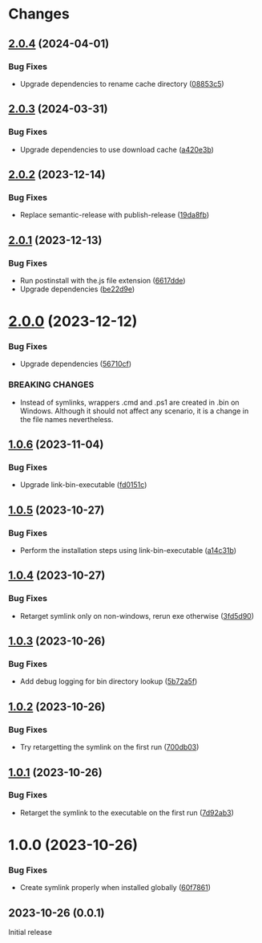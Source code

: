 # Changes

## [2.0.4](https://github.com/prantlf/node-newchanges/compare/v2.0.3...v2.0.4) (2024-04-01)

### Bug Fixes

* Upgrade dependencies to rename cache directory ([08853c5](https://github.com/prantlf/node-newchanges/commit/08853c5bf406158f9115df4e4e32bc328223f88e))

## [2.0.3](https://github.com/prantlf/node-newchanges/compare/v2.0.2...v2.0.3) (2024-03-31)

### Bug Fixes

* Upgrade dependencies to use download cache ([a420e3b](https://github.com/prantlf/node-newchanges/commit/a420e3bcc5cae54372ac524d9edcda0b8d0328cd))

## [2.0.2](https://github.com/prantlf/node-newchanges/compare/v2.0.1...v2.0.2) (2023-12-14)

### Bug Fixes

* Replace semantic-release with publish-release ([19da8fb](https://github.com/prantlf/node-newchanges/commit/19da8fbf6a175d63ea3dfb67a28bc34e5a8da0bf))

## [2.0.1](https://github.com/prantlf/node-newchanges/compare/v2.0.0...v2.0.1) (2023-12-13)

### Bug Fixes

* Run postinstall with the.js file extension ([6617dde](https://github.com/prantlf/node-newchanges/commit/6617dde856e1cb512c1107b25d93224efd9994fd))
* Upgrade dependencies ([be22d9e](https://github.com/prantlf/node-newchanges/commit/be22d9eb10349d08a7e22cc6572d826c1404aec6))

# [2.0.0](https://github.com/prantlf/node-newchanges/compare/v1.0.6...v2.0.0) (2023-12-12)

### Bug Fixes

* Upgrade dependencies ([56710cf](https://github.com/prantlf/node-newchanges/commit/56710cf1fecb0b8bd4b02be898673f02796d8ad5))

### BREAKING CHANGES

* Instead of symlinks, wrappers .cmd and .ps1
are created in .bin on Windows. Although it should not affect
any scenario, it is a change in the file names nevertheless.

## [1.0.6](https://github.com/prantlf/node-newchanges/compare/v1.0.5...v1.0.6) (2023-11-04)

### Bug Fixes

* Upgrade link-bin-executable ([fd0151c](https://github.com/prantlf/node-newchanges/commit/fd0151c32a1ace83f552ab6568266b53a6fe83fb))

## [1.0.5](https://github.com/prantlf/node-newchanges/compare/v1.0.4...v1.0.5) (2023-10-27)

### Bug Fixes

* Perform the installation steps using link-bin-executable ([a14c31b](https://github.com/prantlf/node-newchanges/commit/a14c31be9a8bea896e9cb5ff3022f891beb2afea))

## [1.0.4](https://github.com/prantlf/node-newchanges/compare/v1.0.3...v1.0.4) (2023-10-27)

### Bug Fixes

* Retarget symlink only on non-windows, rerun exe otherwise ([3fd5d90](https://github.com/prantlf/node-newchanges/commit/3fd5d909eb4d3472a77e21ed4eb835dbf9e8be00))

## [1.0.3](https://github.com/prantlf/node-newchanges/compare/v1.0.2...v1.0.3) (2023-10-26)

### Bug Fixes

* Add debug logging for bin directory lookup ([5b72a5f](https://github.com/prantlf/node-newchanges/commit/5b72a5f3de9eeb3dc8435f0728ead1a06635bdaf))

## [1.0.2](https://github.com/prantlf/node-newchanges/compare/v1.0.1...v1.0.2) (2023-10-26)

### Bug Fixes

* Try retargetting the symlink on the first run ([700db03](https://github.com/prantlf/node-newchanges/commit/700db038a20881e515077638ab37297faf4a5dc7))

## [1.0.1](https://github.com/prantlf/node-newchanges/compare/v1.0.0...v1.0.1) (2023-10-26)

### Bug Fixes

* Retarget the symlink to the executable on the first run ([7d92ab3](https://github.com/prantlf/node-newchanges/commit/7d92ab3845629966c0cbd1d26a7ea874b337dc31))

# 1.0.0 (2023-10-26)

### Bug Fixes

* Create symlink properly when installed globally ([60f7861](https://github.com/prantlf/node-newchanges/commit/60f786189f43428292e33cdb2ad746091c11b00a))

## 2023-10-26 (0.0.1)

Initial release
